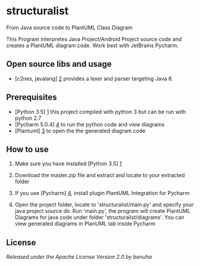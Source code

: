 # structuralist
From Java source code to PlantUML Class Diagram

This Program interpretes Java Project/Android Project source code and creates a PlantUML diagram code. 
Work best with JetBrains Pycharm.

Open source libs and usage
-------------

* [c2nes, javalang] [2] provides a lexer and parser targeting Java 8.


Prerequisites
-------------

* [Python 3.5] [1] this project compiled with python 3 but can be run with python 2.7 
* [Pycharm 5.0.4] [4] to run the python code and view diagrams
* [Plantuml] [3] to open the the generated diagram code

How to use
----------

1.  Make sure you have installed [Python 3.5] [1]

2.  Download the master.zip file and extract and locate to your extracted folder

3.  If you use [Pycharm] [4], install plugin PlantUML Integration for Pycharm

4.  Open the project folder, locate to 'structuralist/main.py' and specify your java project source dir. Run 'main.py', the program will create PlantUML Diagrams for java code under folder 'structuralist/diagrams'. You can view generated diagrams in PlanUML tab inside Pycharm 

License
----------
*Released under the Apache License Version 2.0 by benuha*

   [1]: https://www.python.org/downloads/
   [2]: https://github.com/c2nes/javalang
   [3]: http://plantuml.com/download
   [4]: https://www.jetbrains.com/pycharm/

